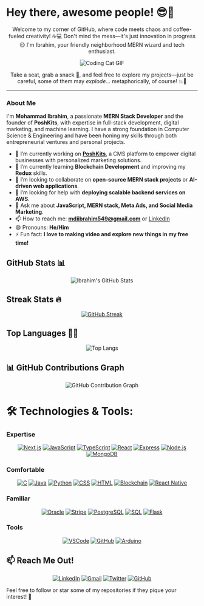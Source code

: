 # Hey there, awesome people! 😎👋
<div align="center">
Welcome to my corner of GitHub, where code meets chaos and coffee-fueled creativity! ☕💻  
Don't mind the mess—it's just innovation in progress 😉 I'm Ibrahim, your friendly neighborhood MERN wizard and tech enthusiast.

![Coding Cat GIF](https://media.giphy.com/media/JIX9t2j0ZTN9S/giphy.gif)

Take a seat, grab a snack 🍕, and feel free to explore my projects—just be careful, some of them may *explode*... metaphorically, of course! 💥🚀
</div>

---

### About Me
I'm **Mohammad Ibrahim**, a passionate **MERN Stack Developer** and the founder of **PoshKits**, with expertise in full-stack development, digital marketing, and machine learning. I have a strong foundation in Computer Science & Engineering and have been honing my skills through both entrepreneurial ventures and personal projects.

- 🔭 I’m currently working on **[PoshKits](https://poshkitsbd.com/)**, a CMS platform to empower digital businesses with personalized marketing solutions.
- 🌱 I’m currently learning **Blockchain Development** and improving my **Redux** skills.
- 👯 I’m looking to collaborate on **open-source MERN stack projects** or **AI-driven web applications**.
- 🤔 I’m looking for help with **deploying scalable backend services on AWS**.
- 💬 Ask me about **JavaScript, MERN stack, Meta Ads, and Social Media Marketing**.
- 📫 How to reach me: **[mdiibrahim549@gmail.com](mailto:mdiibrahim549@gmail.com)** or [LinkedIn](https://www.linkedin.com/in/mdiibrahim/)
- 😄 Pronouns: **He/Him**
- ⚡ Fun fact: **I love to making video and explore new things in my free time!**

## GitHub Stats 📊
<div align="center">

![Ibrahim's GitHub Stats](https://github-readme-stats.vercel.app/api?username=mdiibrahim&show_icons=true&theme=radical)

</div>

## Streak Stats 🔥
<div align="center">

[![GitHub Streak](https://streak-stats.demolab.com/?user=mdiibrahim&theme=radical)](https://git.io/streak-stats)

</div>

## Top Languages 👨‍💻
<div align="center">

![Top Langs](https://github-readme-stats.vercel.app/api/top-langs/?username=mdiibrahim&layout=compact&theme=radical)

</div>

## 📊 GitHub Contributions Graph

<div align="center">

![GitHub Contribution Graph](https://github-readme-activity-graph.vercel.app/graph?username=mdiibrahim&bg_color=1f1f1f&color=ffffff&line=ff5733&point=ffff00&area=true&hide_border=true)

</div>


# 🛠️ Technologies & Tools:

### Expertise
<div align="center">
  
[![Next.js](https://skillicons.dev/icons?i=nextjs)](https://skillicons.dev)
[![JavaScript](https://skillicons.dev/icons?i=js)](https://skillicons.dev)
[![TypeScript](https://skillicons.dev/icons?i=ts)](https://skillicons.dev)
[![React](https://skillicons.dev/icons?i=react)](https://skillicons.dev)
[![Express](https://skillicons.dev/icons?i=express)](https://skillicons.dev)
[![Node.js](https://skillicons.dev/icons?i=nodejs)](https://skillicons.dev)
[![MongoDB](https://skillicons.dev/icons?i=mongodb)](https://skillicons.dev)
  
</div>

### Comfortable
<div align="center">

[![C](https://skillicons.dev/icons?i=c)](https://skillicons.dev)
[![Java](https://skillicons.dev/icons?i=java)](https://skillicons.dev)
[![Python](https://skillicons.dev/icons?i=python)](https://skillicons.dev)
[![CSS](https://skillicons.dev/icons?i=css)](https://skillicons.dev)
[![HTML](https://skillicons.dev/icons?i=html)](https://skillicons.dev)
[![Blockchain](https://skillicons.dev/icons?i=solidity)](https://skillicons.dev)
[![React Native](https://skillicons.dev/icons?i=react)](https://skillicons.dev)
  
</div>

### Familiar
<div align="center">

[![Oracle](https://skillicons.dev/icons?i=oracle)](https://skillicons.dev)
[![Stripe](https://skillicons.dev/icons?i=stripe)](https://skillicons.dev)
[![PostgreSQL](https://skillicons.dev/icons?i=postgres)](https://skillicons.dev)
[![SQL](https://skillicons.dev/icons?i=mysql)](https://skillicons.dev)
[![Flask](https://skillicons.dev/icons?i=flask)](https://skillicons.dev)
  
</div>

### Tools
<div align="center">

[![VSCode](https://skillicons.dev/icons?i=vscode)](https://skillicons.dev)
[![GitHub](https://skillicons.dev/icons?i=github)](https://skillicons.dev)
[![Arduino](https://skillicons.dev/icons?i=arduino)](https://skillicons.dev)

</div>

## 📫 Reach Me Out!

<div align="center">

[![LinkedIn](https://skillicons.dev/icons?i=linkedin)](https://www.linkedin.com/in/mdiibrahim/)
[![Gmail](https://skillicons.dev/icons?i=gmail)](mailto:mdiibrahim549@gmail.com)
[![Twitter](https://skillicons.dev/icons?i=twitter)](https://twitter.com/mdiiibrahim)
[![GitHub](https://skillicons.dev/icons?i=github)](https://github.com/mdiibrahim)

</div>

Feel free to follow or star some of my repositories if they pique your interest! 🌟
